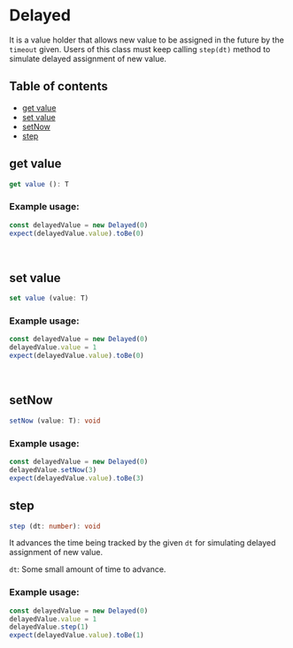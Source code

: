 # Delayed
It is a value holder that allows new value to be assigned in the future by the `timeout` given. Users of this class must keep calling `step(dt)` method to simulate delayed assignment of new value.

## Table of contents
- [get value](https://github.com/ii887522/hydro/blob/master/docs/any/Delayed.md#get-value)
- [set value](https://github.com/ii887522/hydro/blob/master/docs/any/Delayed.md#set-value)
- [setNow](https://github.com/ii887522/hydro/blob/master/docs/any/Delayed.md#setNow)
- [step](https://github.com/ii887522/hydro/blob/master/docs/any/Delayed.md#step)

## **get value**
```ts
get value (): T
```

### **Example usage:**
```ts
const delayedValue = new Delayed(0)
expect(delayedValue.value).toBe(0)
```
<br />

## **set value**
```ts
set value (value: T)
```

### **Example usage:**
```ts
const delayedValue = new Delayed(0)
delayedValue.value = 1
expect(delayedValue.value).toBe(0)
```
<br />

## **setNow**
```ts
setNow (value: T): void
```

### **Example usage:**
```ts
const delayedValue = new Delayed(0)
delayedValue.setNow(3)
expect(delayedValue.value).toBe(3)
```

## **step**
```ts
step (dt: number): void
```
It advances the time being tracked by the given `dt` for simulating delayed assignment of new value.

`dt`: Some small amount of time to advance.

### **Example usage:**
```ts
const delayedValue = new Delayed(0)
delayedValue.value = 1
delayedValue.step(1)
expect(delayedValue.value).toBe(1)
```
